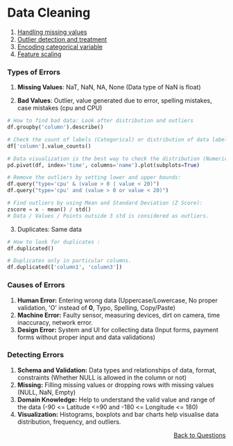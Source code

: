 # Data Cleaning

1. [Handling missing values](https://github.com/iamkirankumaryadav/Library/blob/d023ba0dac66a55007b1c518e1fc1039b4a4e9c1/Data%20Science/Missing%20Data.md)
2. [Outlier detection and treatment](https://github.com/iamkirankumaryadav/Library/blob/d023ba0dac66a55007b1c518e1fc1039b4a4e9c1/Data%20Science/Outliers.md)
3. [Encoding categorical variable](https://github.com/iamkirankumaryadav/Library/blob/d023ba0dac66a55007b1c518e1fc1039b4a4e9c1/Data%20Science/Categorical.md)
4. [Feature scaling](https://github.com/iamkirankumaryadav/Library/blob/d023ba0dac66a55007b1c518e1fc1039b4a4e9c1/Data%20Science/Normalization%20vs%20Standardization.md)

### Types of Errors

1. **Missing Values**: NaT, NaN, NA, None (Data type of NaN is float)

2. **Bad Values**: Outlier, value generated due to error, spelling mistakes, case mistakes (cpu and CPU)
```python
# How to find bad data: Look after distribution and outliers
df.groupby('column').describe()

# Check the count of labels (Categorical) or distribution of data labels :
df['column'].value_counts()

# Data visualization is the best way to check the distribution (Numerical) and frequency or count (Categorical) of data
pd.pivot(df, index='time', columns='name').plot(subplots=True)

# Remove the outliers by setting lower and upper bounds: 
df.query("type='cpu' & (value > 0 | value < 20)")
df.query("type='cpu' and (value > 0 or value < 20)")

# Find outliers by using Mean and Standard Deviation (Z Score):
zscore = x - mean() / std()
# Data / Values / Points outside 3 std is considered as outliers.
```

3. Duplicates: Same data 

```python
# How to look for duplicates :
df.duplicated()

# Duplicates only in particular columns.
df.duplicated(['column1', 'column3']) 
```

### Causes of Errors
1. **Human Error:** Entering wrong data (Uppercase/Lowercase, No proper validation, 'O' instead of **0**, Typo, Spelling, Copy/Paste)
2. **Machine Error:** Faulty sensor, measuring devices, dirt on camera, time inaccuracy, network error. 
3. **Design Error:** System and UI for collecting data (Input forms, payment forms without proper input and data validations)

### Detecting Errors
1. **Schema and Validation:** Data types and relationships of data, format, constraints (Whether NULL is allowed in the column or not)  
2. **Missing:** Filling missing values or dropping rows with missing values (NULL, NaN, Empty)
3. **Domain Knowledge:** Help to understand the valid value and range of the data (-90 <= Latitude <=90 and -180 <= Longitude <= 180)
4. **Visualization:** Histograms, boxplots and bar charts help visualise data distribution, frequency, and outliers.

<p align='right'><a align="right" href="https://github.com/iamkirankumaryadav/Library/blob/main/Interview.md">Back to Questions</a></p>
